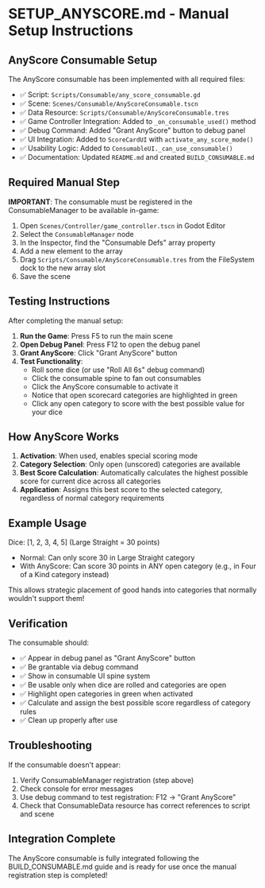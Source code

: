 # SETUP_ANYSCORE.md - Manual Setup Instructions

## AnyScore Consumable Setup

The AnyScore consumable has been implemented with all required files:
- ✅ Script: `Scripts/Consumable/any_score_consumable.gd`
- ✅ Scene: `Scenes/Consumable/AnyScoreConsumable.tscn`
- ✅ Data Resource: `Scripts/Consumable/AnyScoreConsumable.tres`
- ✅ Game Controller Integration: Added to `_on_consumable_used()` method
- ✅ Debug Command: Added "Grant AnyScore" button to debug panel
- ✅ UI Integration: Added to `ScoreCardUI` with `activate_any_score_mode()`
- ✅ Usability Logic: Added to `ConsumableUI._can_use_consumable()`
- ✅ Documentation: Updated `README.md` and created `BUILD_CONSUMABLE.md`

## Required Manual Step

**IMPORTANT**: The consumable must be registered in the ConsumableManager to be available in-game:

1. Open `Scenes/Controller/game_controller.tscn` in Godot Editor
2. Select the `ConsumableManager` node
3. In the Inspector, find the "Consumable Defs" array property  
4. Add a new element to the array
5. Drag `Scripts/Consumable/AnyScoreConsumable.tres` from the FileSystem dock to the new array slot
6. Save the scene

## Testing Instructions

After completing the manual setup:

1. **Run the Game**: Press F5 to run the main scene
2. **Open Debug Panel**: Press F12 to open the debug panel
3. **Grant AnyScore**: Click "Grant AnyScore" button
4. **Test Functionality**:
   - Roll some dice (or use "Roll All 6s" debug command)
   - Click the consumable spine to fan out consumables
   - Click the AnyScore consumable to activate it
   - Notice that open scorecard categories are highlighted in green
   - Click any open category to score with the best possible value for your dice

## How AnyScore Works

1. **Activation**: When used, enables special scoring mode
2. **Category Selection**: Only open (unscored) categories are available
3. **Best Score Calculation**: Automatically calculates the highest possible score for current dice across all categories
4. **Application**: Assigns this best score to the selected category, regardless of normal category requirements

## Example Usage

Dice: [1, 2, 3, 4, 5] (Large Straight = 30 points)
- Normal: Can only score 30 in Large Straight category
- With AnyScore: Can score 30 points in ANY open category (e.g., in Four of a Kind category instead)

This allows strategic placement of good hands into categories that normally wouldn't support them!

## Verification

The consumable should:
- ✅ Appear in debug panel as "Grant AnyScore" button
- ✅ Be grantable via debug command
- ✅ Show in consumable UI spine system
- ✅ Be usable only when dice are rolled and categories are open
- ✅ Highlight open categories in green when activated
- ✅ Calculate and assign the best possible score regardless of category rules
- ✅ Clean up properly after use

## Troubleshooting

If the consumable doesn't appear:
1. Verify ConsumableManager registration (step above)
2. Check console for error messages
3. Use debug command to test registration: F12 → "Grant AnyScore"
4. Check that ConsumableData resource has correct references to script and scene

## Integration Complete

The AnyScore consumable is fully integrated following the BUILD_CONSUMABLE.md guide and is ready for use once the manual registration step is completed!
